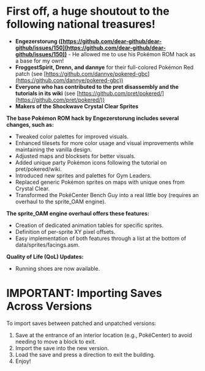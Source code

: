 # First off, a huge shoutout to the following national treasures!

* **Engezerstorung ([https://github.com/dear-github/dear-github/issues/150](https://github.com/dear-github/dear-github/issues/150))** - He allowed me to use his Pokémon ROM hack as a base for my own!
* **FroggestSpirit, Drenn, and dannye** for their full-colored Pokémon Red patch (see [https://github.com/dannye/pokered-gbc](https://github.com/dannye/pokered-gbc))
* **Everyone who has contributed to the pret disassembly and the tutorials in its wiki** (see [https://github.com/pret/pokered/](https://github.com/pret/pokered/))
* **Makers of the Shockwave Crystal Clear Sprites**

**The base Pokémon ROM hack by Engezerstorung includes several changes, such as:**

* Tweaked color palettes for improved visuals.
* Enhanced tilesets for more color usage and visual improvements while maintaining the vanilla design.
* Adjusted maps and blocksets for better visuals.
* Added unique party Pokémon icons following the tutorial on pret/pokered/wiki.
* Introduced new sprites and palettes for Gym Leaders.
* Replaced generic Pokémon sprites on maps with unique ones from Crystal Clear.
* Transformed the PokéCenter Bench Guy into a real little boy (requires an overhaul to the sprite_OAM engine).

**The sprite_OAM engine overhaul offers these features:**

* Creation of dedicated animation tables for specific sprites.
* Definition of per-sprite XY pixel offsets.
* Easy implementation of both features through a list at the bottom of data/sprites/facings.asm.

**Quality of Life (QoL) Updates:**

* Running shoes are now available.

# IMPORTANT: Importing Saves Across Versions

To import saves between patched and unpatched versions:

1. Save at the entrance of an interior location (e.g., PokéCenter) to avoid needing to move a block to exit.
2. Import the save into the new version.
3. Load the save and press a direction to exit the building.
4. Enjoy!

